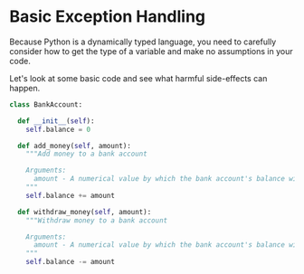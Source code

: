 # Basic Exception Handling

Because Python is a dynamically typed language, you need to carefully consider how to get the type of a variable and make no assumptions in your code.

Let's look at some basic code and see what harmful side-effects can happen.

```python
class BankAccount:

  def __init__(self):
    self.balance = 0

  def add_money(self, amount):
    """Add money to a bank account

    Arguments:
      amount - A numerical value by which the bank account's balance will increase
    """
    self.balance += amount

  def withdraw_money(self, amount):
    """Withdraw money to a bank account

    Arguments:
      amount - A numerical value by which the bank account's balance will decrease
    """
    self.balance -= amount
```